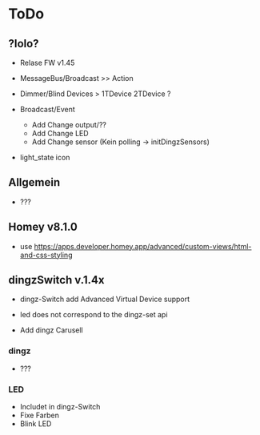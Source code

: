 # ToDo

## ?Iolo?

- Relase FW v1.45
- MessageBus/Broadcast >> Action
- Dimmer/Blind Devices > 1TDevice 2TDevice ?

- Broadcast/Event
  - Add Change output/??
  - Add Change LED
  - Add Change sensor (Kein polling -> initDingzSensors)

- light_state icon

## Allgemein

- ???

## Homey v8.1.0

- use <https://apps.developer.homey.app/advanced/custom-views/html-and-css-styling>

## dingzSwitch v.1.4x

- dingz-Switch add Advanced Virtual Device support

- led does not correspond to the dingz-set api
- Add dingz Carusell

### dingz

- ???

### LED

- Includet in dingz-Switch
- Fixe Farben
- Blink LED
